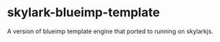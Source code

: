 # skylark-blueimp-template
A version of blueimp template engine that ported to running on skylarkjs.
